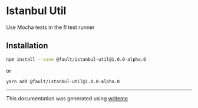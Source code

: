 # Istanbul Util

Use Mocha tests in the fl test runner

## Installation

```bash
npm install --save @fault/istanbul-util@1.0.0-alpha.0
```
or
```bash
yarn add @fault/istanbul-util@1.0.0-alpha.0
```

---
This documentation was generated using [writeme](https://www.npmjs.com/package/@pshaw/writeme)
